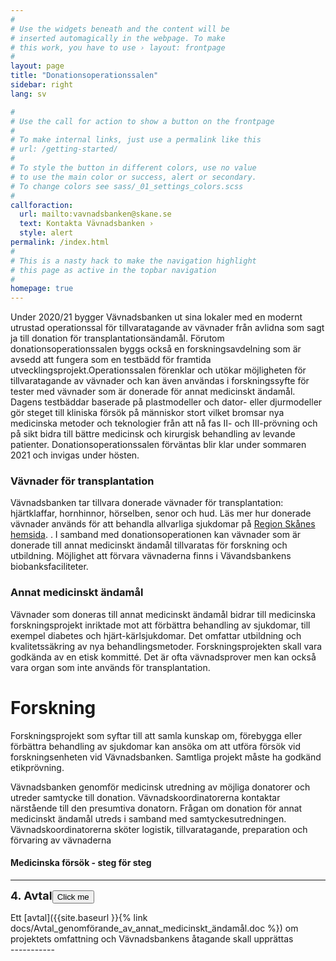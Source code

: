 ```yaml
---
#
# Use the widgets beneath and the content will be
# inserted automagically in the webpage. To make
# this work, you have to use › layout: frontpage
#
layout: page
title: "Donationsoperationssalen"
sidebar: right
lang: sv

#
# Use the call for action to show a button on the frontpage
#
# To make internal links, just use a permalink like this
# url: /getting-started/
#
# To style the button in different colors, use no value
# to use the main color or success, alert or secondary.
# To change colors see sass/_01_settings_colors.scss
#
callforaction:
  url: mailto:vavnadsbanken@skane.se
  text: Kontakta Vävnadsbanken ›
  style: alert
permalink: /index.html
#
# This is a nasty hack to make the navigation highlight
# this page as active in the topbar navigation
#
homepage: true
---
```

Under 2020/21 bygger Vävnadsbanken ut sina lokaler med en modernt utrustad operationssal för tillvaratagande av vävnader från avlidna som sagt ja till donation för transplantationsändamål. Förutom donationsoperationssalen byggs också en forskningsavdelning som är avsedd att fungera som en testbädd för framtida utvecklingsprojekt.Operationssalen förenklar och utökar möjligheten för tillvaratagande av vävnader och kan även användas i forskningssyfte för tester med vävnader som är donerade för annat medicinskt ändamål. Dagens testbäddar baserade på plastmodeller och dator- eller djurmodeller gör steget till kliniska försök på människor stort vilket bromsar nya medicinska metoder och teknologier från att nå fas II- och III-prövning och på sikt bidra till bättre medicinsk och kirurgisk behandling av levande patienter. Donationsoperationssalen förväntas blir klar under sommaren 2021 och invigas under hösten.

### Vävnader för transplantation
Vävnadsbanken tar tillvara donerade vävnader för transplantation: hjärtklaffar, hornhinnor, hörselben, senor och hud. Läs mer hur donerade vävnader används för att behandla allvarliga sjukdomar på  [Region Skånes hemsida](https://vard.skane.se/skanes-universitetssjukhus-sus/om-oss/profilomraden/vavnadsbanken/). .  I samband med donationsoperationen kan vävnader som är donerade till annat medicinskt ändamål tillvaratas för forskning och utbildning. Möjlighet att förvara vävnaderna finns i Vävandsbankens biobanksfaciliteter.

### Annat medicinskt ändamål
Vävnader som doneras till annat medicinskt ändamål bidrar till medicinska forskningsprojekt inriktade mot att förbättra behandling av sjukdomar, till exempel diabetes och hjärt-kärlsjukdomar. Det omfattar utbildning och kvalitetssäkring av nya behandlingsmetoder. Forskningsprojekten skall vara godkända av en etisk kommitté. Det är ofta vävnadsprover men kan också vara organ som inte används för transplantation.

# Forskning
Forskningsprojekt som syftar till att samla kunskap om, förebygga eller förbättra behandling av sjukdomar kan ansöka om att utföra försök vid forskningsenheten vid Vävnadsbanken. Samtliga projekt måste ha godkänd etikprövning.

Vävnadsbanken genomför medicinsk utredning av möjliga donatorer och utreder samtycke till donation. Vävnadskoordinatorerna kontaktar närstående till den presumtiva donatorn. Frågan om donation för annat medicinskt ändamål utreds i samband med samtyckesutredningen. Vävnadskoordinatorerna sköter logistik, tillvaratagande, preparation och förvaring av vävnaderna

#### Medicinska försök - steg för steg 

-----------
<span style="font-weight: bold;font-size:18px;">4. Avtal</span><button name="button">Click me</button>

<div class="content" id="steg4data" markdown="1">              
Ett [avtal]({{site.baseurl }}{% link docs/Avtal_genomförande_av_annat_medicinskt_ändamål.doc %}) om projektets omfattning och Vävnadsbankens åtagande skall upprättas
</div>
-----------

